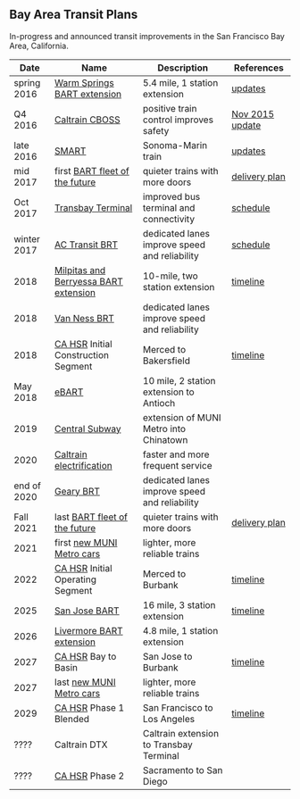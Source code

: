 Bay Area Transit Plans
----------------------

In-progress and announced transit improvements in the San Francisco Bay Area,
California.

Date | Name | Description | References
--- | --- | --- | ---
spring 2016 | [Warm Springs BART extension](https://www.bart.gov/about/projects/wsx) | 5.4 mile, 1 station extension | [updates](https://www.bart.gov/about/projects/wsx/updates)
Q4 2016 | [Caltrain CBOSS](http://www.caltrain.com/projectsplans/CaltrainModernization/Modernization/CBOSS-PTC-Project.html) | positive train control improves safety | [Nov 2015 update](http://www.caltrain.com/Assets/__Agendas+and+Minutes/JPB/Board+of+Directors/Presentations/2015/2015-11-05+JPB+BOD+CBOSS+Presentation.pdf)
late 2016 | [SMART](http://sonomamarintrain.org/) | Sonoma-Marin train | [updates](http://main.sonomamarintrain.org/updates/)
mid 2017 | first [BART fleet of the future](https://www.bart.gov/about/projects/cars) | quieter trains with more doors | [delivery plan](https://www.bart.gov/about/projects/cars/delivery-plan)
Oct 2017 | [Transbay Terminal](http://transbaycenter.org/) | improved bus terminal and connectivity | [schedule](http://www.sfcta.org/delivering-transportation-projects/transbay-transit-center-and-caltrain-downtown-extension)
winter 2017 | [AC Transit BRT](http://brt.actransit.org/) | dedicated lanes improve speed and reliability | [schedule](http://brt.actransit.org/construction/updates-and-upgrades/)
2018 | [Milpitas and Berryessa BART extension](http://www.vta.org/bart/overview) | 10-mile, two station extension| [timeline](http://www.vta.org/bart/timeline)
2018 | [Van Ness BRT](http://www.sfcta.org/delivering-transportation-projects/van-ness-avenue-bus-rapid-transit-home) | dedicated lanes improve speed and reliability |
2018 | [CA HSR](http://www.hsr.ca.gov/) Initial Construction Segment | Merced to Bakersfield | [timeline](https://en.wikipedia.org/wiki/California_High-Speed_Rail#Completion_timeline)
May 2018 | [eBART](https://www.bart.gov/about/projects/ecc) | 10 mile, 2 station extension to Antioch |
2019 | [Central Subway](http://www.centralsubwaysf.com/content/project-overview) | extension of MUNI Metro into Chinatown | |
2020 | [Caltrain electrification](http://www.caltrain.com/projectsplans/CaltrainModernization/Modernization/PeninsulaCorridorElectrificationProject.html) | faster and more frequent service |
end of 2020 | [Geary BRT](http://www.sfcta.org/delivering-transportation-projects/geary-corridor-bus-rapid-transit-home) | dedicated lanes improve speed and reliability |
Fall 2021 | last [BART fleet of the future](https://www.bart.gov/about/projects/cars) | quieter trains with more doors | [delivery plan](https://www.bart.gov/about/projects/cars/delivery-plan)
2021 | first [new MUNI Metro cars](http://www.sfcta.org/delivering-transportation-projects/sfmta-muni-modernization-projects#veh) | lighter, more reliable trains |
2022 | [CA HSR](http://www.hsr.ca.gov/) Initial Operating Segment | Merced to Burbank | [timeline](https://en.wikipedia.org/wiki/California_High-Speed_Rail#Completion_timeline)
2025 | [San Jose BART](http://www.vta.org/bart/stationsphaseII) | 16 mile, 3 station extension | [timeline](http://www.vta.org/bart/timeline)
2026 | [Livermore BART extension](https://www.bart.gov/about/projects/liv) | 4.8 mile, 1 station extension |
2027 | [CA HSR](http://www.hsr.ca.gov/) Bay to Basin | San Jose to Burbank | [timeline](https://en.wikipedia.org/wiki/California_High-Speed_Rail#Completion_timeline)
2027 | last [new MUNI Metro cars](http://www.sfcta.org/delivering-transportation-projects/sfmta-muni-modernization-projects#veh) | lighter, more reliable trains |
2029 | [CA HSR](http://www.hsr.ca.gov/) Phase 1 Blended | San Francisco to Los Angeles | [timeline](https://en.wikipedia.org/wiki/California_High-Speed_Rail#Completion_timeline)
???? | Caltrain DTX | Caltrain extension to Transbay Terminal | |
???? | [CA HSR](http://www.hsr.ca.gov/) Phase 2 | Sacramento to San Diego |
